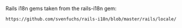 Rails i18n gems taken from the rails-i18n gem:

    https://github.com/svenfuchs/rails-i18n/blob/master/rails/locale/